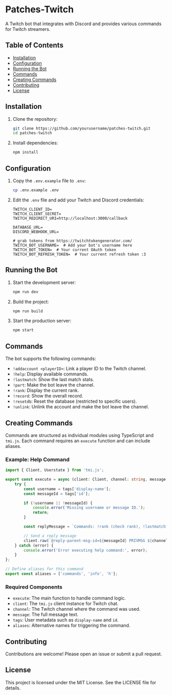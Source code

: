 # Patches-Twitch

A Twitch bot that integrates with Discord and provides various commands for Twitch streamers.

## Table of Contents
- [Installation](#installation)
- [Configuration](#configuration)
- [Running the Bot](#running-the-bot)
- [Commands](#commands)
- [Creating Commands](#creating-commands)
- [Contributing](#contributing)
- [License](#license)

## Installation

1. Clone the repository:
   ```bash
   git clone https://github.com/yourusername/patches-twitch.git
   cd patches-twitch
   ```
2. Install dependencies:
   ```bash
   npm install
   ```

## Configuration

1. Copy the `.env.example` file to `.env`:
   ```bash
   cp .env.example .env
   ```
2. Edit the `.env` file and add your Twitch and Discord credentials:
   ```env
   TWITCH_CLIENT_ID=
   TWITCH_CLIENT_SECRET=
   TWITCH_REDIRECT_URI=http://localhost:3000/callback

   DATABASE_URL=
   DISCORD_WEBHOOK_URL=

   # grab tokens from https://twitchtokengenerator.com/
   TWITCH_BOT_USERNAME=  # Add your bot's username here
   TWITCH_BOT_TOKEN=  # Your current OAuth token
   TWITCH_BOT_REFRESH_TOKEN=  # Your current refresh token :3
   ```

## Running the Bot

1. Start the development server:
   ```bash
   npm run dev
   ```
2. Build the project:
   ```bash
   npm run build
   ```
3. Start the production server:
   ```bash
   npm start
   ```

## Commands

The bot supports the following commands:

- `!addaccount <playerID>`: Link a player ID to the Twitch channel.
- `!help`: Display available commands.
- `!lastmatch`: Show the last match stats.
- `!part`: Make the bot leave the channel.
- `!rank`: Display the current rank.
- `!record`: Show the overall record.
- `!resetdb`: Reset the database (restricted to specific users).
- `!unlink`: Unlink the account and make the bot leave the channel.

## Creating Commands
Commands are structured as individual modules using TypeScript and `tmi.js`. Each command requires an `execute` function and can include aliases.

### Example: Help Command

```typescript
import { Client, Userstate } from 'tmi.js';

export const execute = async (client: Client, channel: string, message: string, tags: Userstate) => {
    try {
        const username = tags['display-name'];
        const messageId = tags['id'];

        if (!username || !messageId) {
            console.error('Missing username or message ID.');
            return;
        }

        const replyMessage = `Commands: !rank (check rank), !lastmatch (last match stats), !record (overall record), !addaccount <playerID> (link account). Need help? Join our Discord: discord.gg/santaigg`;

        // Send a reply message
        client.raw(`@reply-parent-msg-id=${messageId} PRIVMSG ${channel} :${replyMessage}`);
    } catch (error) {
        console.error('Error executing help command:', error);
    }
};

// Define aliases for this command
export const aliases = ['commands', 'info', 'h'];
```

### Required Components
- `execute`: The main function to handle command logic.
- `client`: The `tmi.js` client instance for Twitch chat.
- `channel`: The Twitch channel where the command was used.
- `message`: The full message text.
- `tags`: User metadata such as `display-name` and `id`.
- `aliases`: Alternative names for triggering the command.

## Contributing

Contributions are welcome! Please open an issue or submit a pull request.

## License

This project is licensed under the MIT License. See the LICENSE file for details.
